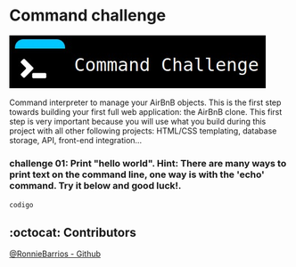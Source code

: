 # Command challenge
![enter image description here](./images/img00.jpg)

Command interpreter to manage your AirBnB objects.
This is the first step towards building your first full web application: the AirBnB clone. This first step is very important because you will use what you build during this project with all other following projects: HTML/CSS templating, database storage, API, front-end integration…

### challenge 01: Print "hello world". Hint: There are many ways to print text on the command line, one way is with the 'echo' command. Try it below and good luck!.

```
codigo

```

## :octocat: Contributors 
[@RonnieBarrios - Github](https://github.com/ronniebm)

